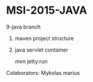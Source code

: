 # MSI-2015-JAVA

9-java branch

   1. maven project structure
   2. java servlet container

         mvn jetty:run

Colaborators:
    Mykolas
    marius
